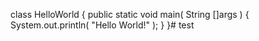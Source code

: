 class HelloWorld {
    public static void main( String []args ) {
        System.out.println( "Hello World!" );
    }
}# test
